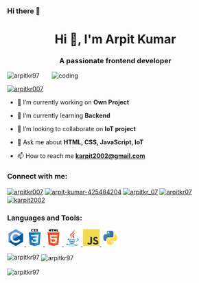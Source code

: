 ### Hi there 👋

<h1 align="center">Hi 👋, I'm Arpit Kumar</h1>
<h3 align="center">A passionate frontend developer</h3>
<img align="right" alt="coding" width="400" src="https://www.google.com/imgres?imgurl=https%3A%2F%2Fcamo.githubusercontent.com%2Fc1dcb74cc1c1835b1d716f5051499a2814c683c806b15f04b0eba492863703e9%2F68747470733a2f2f63646e2e6472696262626c652e636f6d2f75736572732f3733303730332f73637265656e73686f74732f363538313234332f6176656e746f2e676966&tbnid=uYYa30tHbsaH2M&vet=12ahUKEwj31oyt8pD-AhXX83MBHc38A6UQMygFegUIARD4AQ..i&imgrefurl=https%3A%2F%2Fgithub.com%2Frudrabarad%2FGifs&docid=CJdgcKdcN0j58M&w=800&h=600&q=coding%20gif%20for%20github&ved=2ahUKEwj31oyt8pD-AhXX83MBHc38A6UQMygFegUIARD4AQ"

<p align="left"> <img src="https://komarev.com/ghpvc/?username=arpitkr97&label=Profile%20views&color=0e75b6&style=flat" alt="arpitkr97" /> </p>

<p align="left"> <a href="https://twitter.com/arpitkr007" target="blank"><img src="https://img.shields.io/twitter/follow/arpitkr007?logo=twitter&style=for-the-badge" alt="arpitkr007" /></a> </p>

- 🔭 I’m currently working on **Own Project**

- 🌱 I’m currently learning **Backend**

- 👯 I’m looking to collaborate on **IoT project**

- 💬 Ask me about **HTML, CSS, JavaScript, IoT**

- 📫 How to reach me **karpit2002@gmail.com**

<h3 align="left">Connect with me:</h3>
<p align="left">
<a href="https://twitter.com/arpitkr007" target="blank"><img align="center" src="https://raw.githubusercontent.com/rahuldkjain/github-profile-readme-generator/master/src/images/icons/Social/twitter.svg" alt="arpitkr007" height="30" width="40" /></a>
<a href="https://linkedin.com/in/arpit-kumar-425484204" target="blank"><img align="center" src="https://raw.githubusercontent.com/rahuldkjain/github-profile-readme-generator/master/src/images/icons/Social/linked-in-alt.svg" alt="arpit-kumar-425484204" height="30" width="40" /></a>
<a href="https://instagram.com/arpitkr_07" target="blank"><img align="center" src="https://raw.githubusercontent.com/rahuldkjain/github-profile-readme-generator/master/src/images/icons/Social/instagram.svg" alt="arpitkr_07" height="30" width="40" /></a>
<a href="https://hashnode.com/arpitkr07" target="blank"><img align="center" src="https://raw.githubusercontent.com/rahuldkjain/github-profile-readme-generator/master/src/images/icons/Social/hashnode.svg" alt="arpitkr07" height="30" width="40" /></a>
<a href="https://www.hackerrank.com/karpit2002" target="blank"><img align="center" src="https://raw.githubusercontent.com/rahuldkjain/github-profile-readme-generator/master/src/images/icons/Social/hackerrank.svg" alt="karpit2002" height="30" width="40" /></a>
</p>

<h3 align="left">Languages and Tools:</h3>
<p align="left"> <a href="https://www.cprogramming.com/" target="_blank" rel="noreferrer"> <img src="https://raw.githubusercontent.com/devicons/devicon/master/icons/c/c-original.svg" alt="c" width="40" height="40"/> </a> <a href="https://www.w3schools.com/css/" target="_blank" rel="noreferrer"> <img src="https://raw.githubusercontent.com/devicons/devicon/master/icons/css3/css3-original-wordmark.svg" alt="css3" width="40" height="40"/> </a> <a href="https://www.w3.org/html/" target="_blank" rel="noreferrer"> <img src="https://raw.githubusercontent.com/devicons/devicon/master/icons/html5/html5-original-wordmark.svg" alt="html5" width="40" height="40"/> </a> <a href="https://www.java.com" target="_blank" rel="noreferrer"> <img src="https://raw.githubusercontent.com/devicons/devicon/master/icons/java/java-original.svg" alt="java" width="40" height="40"/> </a> <a href="https://developer.mozilla.org/en-US/docs/Web/JavaScript" target="_blank" rel="noreferrer"> <img src="https://raw.githubusercontent.com/devicons/devicon/master/icons/javascript/javascript-original.svg" alt="javascript" width="40" height="40"/> </a> <a href="https://www.python.org" target="_blank" rel="noreferrer"> <img src="https://raw.githubusercontent.com/devicons/devicon/master/icons/python/python-original.svg" alt="python" width="40" height="40"/> </a> </p>

<p><img align="left" src="https://github-readme-stats.vercel.app/api/top-langs?username=arpitkr97&show_icons=true&locale=en&layout=compact" alt="arpitkr97" /></p>

<p>&nbsp;<img align="center" src="https://github-readme-stats.vercel.app/api?username=arpitkr97&show_icons=true&locale=en" alt="arpitkr97" /></p>

<p><img align="center" src="https://github-readme-streak-stats.herokuapp.com/?user=arpitkr97&" alt="arpitkr97" /></p>




